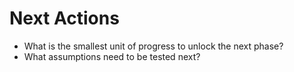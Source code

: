 # Next Actions

- What is the smallest unit of progress to unlock the next phase?
- What assumptions need to be tested next?
